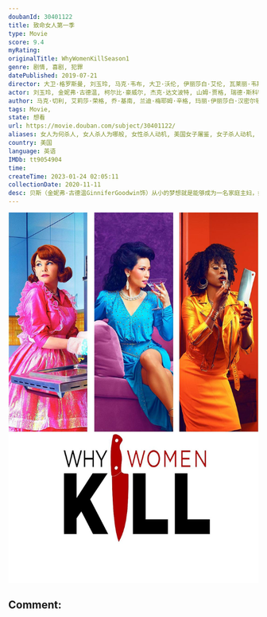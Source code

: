 ```yaml
---
doubanId: 30401122
title: 致命女人第一季
type: Movie
score: 9.4
myRating: 
originalTitle: WhyWomenKillSeason1
genre: 剧情, 喜剧, 犯罪
datePublished: 2019-07-21
director: 大卫·格罗斯曼, 刘玉玲, 马克·韦布, 大卫·沃伦, 伊丽莎白·艾伦, 瓦莱丽·韦斯, 道恩·威尔金森
actor: 刘玉玲, 金妮弗·古德温, 柯尔比·豪威尔, 杰克·达文波特, 山姆·贾格, 瑞德·斯科特, 亚历珊德拉·达达里奥, 赛迪·卡尔瓦诺, 里奥·霍华德, 艾丽莎·科波拉, 凯蒂·芬内朗, 凯文·丹尼尔斯, 琳赛·卡夫, 安娜丽·提普顿, 李丽君, 菲利普·安东尼, 斯科特·波特, 亚当·费拉拉, 斯宾塞·加雷特, 罗伯特·甘特, 莎拉·麦克雷诺, 奥德娅·哈尔维, 皮塔·默格特洛伊德, 马克西姆·奇梅尔科夫西基, 摩根·史密斯, 乔·皮斯托内, 卡洛斯·巴里奥纽沃, 安吉拉·斯普林克尔, 斯蒂芬妮·纳什, 玛莉亚·罗素, 米歇尔·伯纳德, 查理·迪皮尤, 阿米尔·阿布莱拉
author: 马克·切利, 艾莉莎·荣格, 乔·基南, 兰迪·梅耶姆·辛格, 玛丽·伊丽莎白·汉密尔顿, 奥斯汀·古兹曼, 柯蒂斯·凯尔, 格雷格·马林斯, 汉娜·施耐德, 布伦丹·斯蒂芬, 杰夫·斯特劳斯
tags: Movie, 
state: 想看
url: https://movie.douban.com/subject/30401122/
aliases: 女人为何杀人, 女人杀人为哪般, 女性杀人动机, 美国女子屠鉴, 女子杀人动机, 靓太杀机
country: 美国
language: 英语
IMDb: tt9054904
time: 
createTime: 2023-01-24 02:05:11
collectionDate: 2020-11-11
desc: 贝斯（金妮弗·古德温GinniferGoodwin饰）从小的梦想就是能够成为一名家庭主妇，如今她嫁给了罗伯特（山姆·贾格SamJaeger饰）为妻，总算是实现了理想。没想到第三者的出现将她...
---
```


![image](assets/p2566967861.jpg)

Comment: 
---

